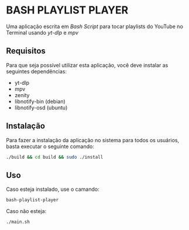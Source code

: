 # BASH PLAYLIST PLAYER

Uma aplicação escrita em *Bash Script* para tocar playlists do YouTube no Terminal usando *yt-dlp* e *mpv*


## Requisitos

Para que seja possível utilizar esta aplicação, você deve instalar as seguintes dependências:

- yt-dlp
- mpv
- zenity
- libnotify-bin (debian)
- libnotify-osd (ubuntu)


## Instalação

Para fazer a instalação da aplicação no sistema para todos os usuários, basta executar o seguinte comando:

```bash
./build && cd build && sudo ./install
```


## Uso

Caso esteja instalado, use o camando:

```bash
bash-playlist-player
```


Caso não esteja:

```bash
./main.sh
```